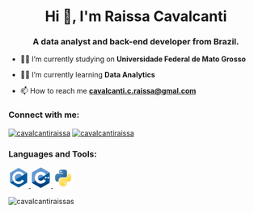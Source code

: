 <h1 align="center">Hi 👋, I'm Raissa Cavalcanti</h1>
<h3 align="center"> A data analyst and back-end developer from Brazil.</h3>

- 👩‍🎓 I’m currently studying on **Universidade Federal de Mato Grosso**

- 👩‍💻 I’m currently learning **Data Analytics**

- 📫 How to reach me **cavalcanti.c.raissa@gmal.com**

<h3 align="left">Connect with me:</h3>
<p align="left">
<a href="https://linkedin.com/in/cavalcantiraissa" target="blank"><img align="center" src="https://raw.githubusercontent.com/rahuldkjain/github-profile-readme-generator/master/src/images/icons/Social/linked-in-alt.svg" alt="cavalcantiraissa" height="30" width="40" /></a>
<a href="https://discord.gg/cavalcantiraissa" target="blank"><img align="center" src="https://raw.githubusercontent.com/rahuldkjain/github-profile-readme-generator/master/src/images/icons/Social/discord.svg" alt="cavalcantiraissa" height="30" width="40" /></a>
</p>

<h3 align="left">Languages and Tools:</h3>
<p align="left"> <a href="https://www.cprogramming.com/" target="_blank" rel="noreferrer"> <img src="https://raw.githubusercontent.com/devicons/devicon/master/icons/c/c-original.svg" alt="c" width="40" height="40"/> </a> <a href="https://www.w3schools.com/cpp/" target="_blank" rel="noreferrer"> <img src="https://raw.githubusercontent.com/devicons/devicon/master/icons/cplusplus/cplusplus-original.svg" alt="cplusplus" width="40" height="40"/> </a> <a href="https://www.python.org" target="_blank" rel="noreferrer"> <img src="https://raw.githubusercontent.com/devicons/devicon/master/icons/python/python-original.svg" alt="python" width="40" height="40"/> </a> </p>

<p><img align="center" src="https://github-readme-streak-stats.herokuapp.com/?user=cavalcantiraissas&" alt="cavalcantiraissas" /></p>
